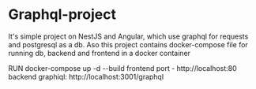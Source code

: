 # Graphql-project
It's simple project on NestJS and Angular, which use graphql for requests and postgresql as a db. Aso this project contains docker-compose file for running db, backend and frontend in a docker container

RUN docker-compose up -d --build
frontend port - http://localhost:80
backend graphiql: http://localhost:3001/graphql